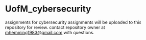 # UofM_cybersecurity
assignments for cybersecurity
assignments will be uploaded to this repository for review.
contact repository owner at mhemming1983@gmail.com with questions.
